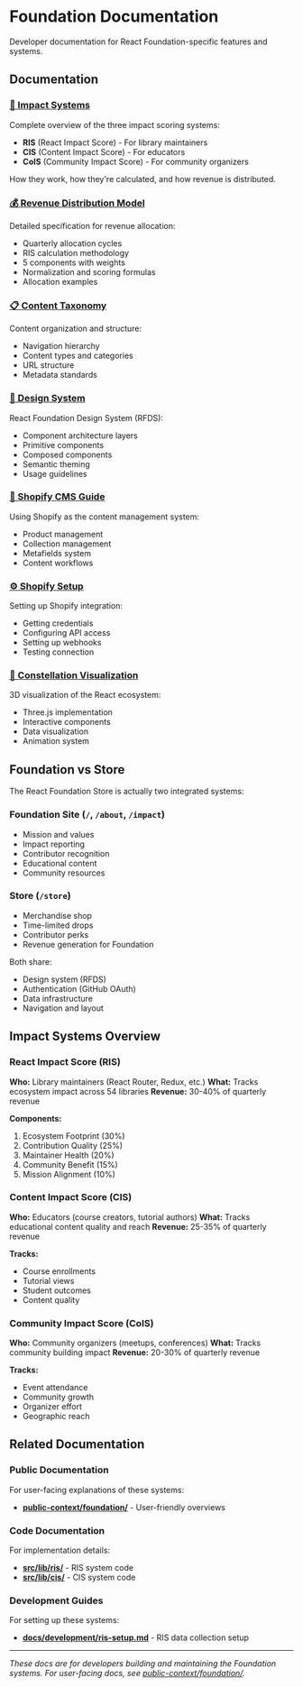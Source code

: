 # Foundation Documentation

Developer documentation for React Foundation-specific features and systems.

## Documentation

### [💎 Impact Systems](./impact-systems.md)
Complete overview of the three impact scoring systems:
- **RIS** (React Impact Score) - For library maintainers
- **CIS** (Content Impact Score) - For educators
- **CoIS** (Community Impact Score) - For community organizers

How they work, how they're calculated, and how revenue is distributed.

### [💰 Revenue Distribution Model](./revenue-distribution.md)
Detailed specification for revenue allocation:
- Quarterly allocation cycles
- RIS calculation methodology
- 5 components with weights
- Normalization and scoring formulas
- Allocation examples

### [📋 Content Taxonomy](./content-taxonomy.md)
Content organization and structure:
- Navigation hierarchy
- Content types and categories
- URL structure
- Metadata standards

### [🎨 Design System](./design-system.md)
React Foundation Design System (RFDS):
- Component architecture layers
- Primitive components
- Composed components
- Semantic theming
- Usage guidelines

### [🛒 Shopify CMS Guide](./shopify-cms-guide.md)
Using Shopify as the content management system:
- Product management
- Collection management
- Metafields system
- Content workflows

### [⚙️ Shopify Setup](./shopify-setup.md)
Setting up Shopify integration:
- Getting credentials
- Configuring API access
- Setting up webhooks
- Testing connection

### [🌌 Constellation Visualization](./react-constellation-visualization.md)
3D visualization of the React ecosystem:
- Three.js implementation
- Interactive components
- Data visualization
- Animation system

## Foundation vs Store

The React Foundation Store is actually two integrated systems:

### Foundation Site (`/`, `/about`, `/impact`)
- Mission and values
- Impact reporting
- Contributor recognition
- Educational content
- Community resources

### Store (`/store`)
- Merchandise shop
- Time-limited drops
- Contributor perks
- Revenue generation for Foundation

Both share:
- Design system (RFDS)
- Authentication (GitHub OAuth)
- Data infrastructure
- Navigation and layout

## Impact Systems Overview

### React Impact Score (RIS)
**Who:** Library maintainers (React Router, Redux, etc.)
**What:** Tracks ecosystem impact across 54 libraries
**Revenue:** 30-40% of quarterly revenue

**Components:**
1. Ecosystem Footprint (30%)
2. Contribution Quality (25%)
3. Maintainer Health (20%)
4. Community Benefit (15%)
5. Mission Alignment (10%)

### Content Impact Score (CIS)
**Who:** Educators (course creators, tutorial authors)
**What:** Tracks educational content quality and reach
**Revenue:** 25-35% of quarterly revenue

**Tracks:**
- Course enrollments
- Tutorial views
- Student outcomes
- Content quality

### Community Impact Score (CoIS)
**Who:** Community organizers (meetups, conferences)
**What:** Tracks community building impact
**Revenue:** 20-30% of quarterly revenue

**Tracks:**
- Event attendance
- Community growth
- Organizer effort
- Geographic reach

## Related Documentation

### Public Documentation
For user-facing explanations of these systems:
- **[public-context/foundation/](../../public-context/foundation/)** - User-friendly overviews

### Code Documentation
For implementation details:
- **[src/lib/ris/](../../src/lib/ris/)** - RIS system code
- **[src/lib/cis/](../../src/lib/cis/)** - CIS system code

### Development Guides
For setting up these systems:
- **[docs/development/ris-setup.md](../development/ris-setup.md)** - RIS data collection setup

---

*These docs are for developers building and maintaining the Foundation systems. For user-facing docs, see [public-context/foundation/](../../public-context/foundation/).*
